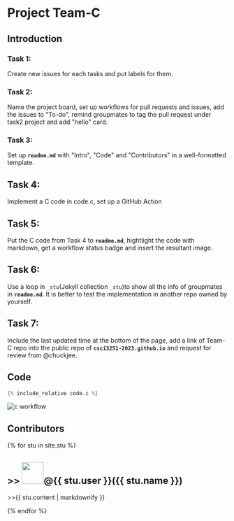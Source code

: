 # Project Team-C

## Introduction 

### Task 1:
Create new issues for each tasks and put labels for them.

### Task 2:
Name the project board, set up workflows for pull requests and issues, add the issues to "To-do", remind groupmates to tag the pull request under task2 project and add "hello" card.

### Task 3:
Set up **`readme.md`** with "Intro", "Code" and "Contributors" in a well-formatted template.

## Task 4:
Implement a C code in code.c, set up a GitHub Action

## Task 5:
Put the C code from Task 4 to **`readme.md`**, hightlight the code with markdown, get a workflow status badge and insert the resultant image.

## Task 6:
Use a loop in `_stu`(Jekyll collection `_stu`)to show all the info of groupmates in **`readme.md`**. It is better to test the implementation in another repo owned by yourself.

## Task 7:
Include the last updated time at the bottom of the page, add a link of Team-C repo into the public repo of **`csci3251-2023.github.io`** and request for review from @chuckjee.

## Code 
```c
{% include_relative code.c %}
```
![c workflow](https://github.com/csci3251-2023/project-team-c/actions/workflows/c-cpp.yml/badge.svg)
## Contributors
{% for stu in site.stu %}
  <h2>  >> <img src="{{ stu.image }}" width="50" />@{{ stu.user }}({{ stu.name }})</h2>
  <p>   >>{{ stu.content | markdownify }}</p>
{% endfor %}
